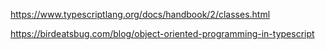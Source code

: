 https://www.typescriptlang.org/docs/handbook/2/classes.html

https://birdeatsbug.com/blog/object-oriented-programming-in-typescript